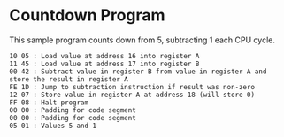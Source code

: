 # Countdown Program

This sample program counts down from 5, subtracting 1 each CPU cycle.

```
10 05 : Load value at address 16 into register A
11 45 : Load value at address 17 into register B
00 42 : Subtract value in register B from value in register A and store the result in register A
FE 1D : Jump to subtraction instruction if result was non-zero
12 07 : Store value in register A at address 18 (will store 0)
FF 08 : Halt program
00 00 : Padding for code segment
00 00 : Padding for code segment
05 01 : Values 5 and 1
```
